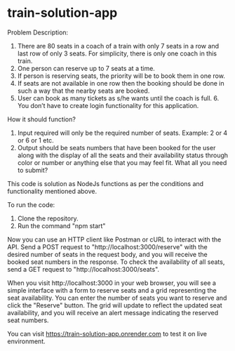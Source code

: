 # train-solution-app

Problem Description:
1. There are 80 seats in a coach of a train with only 7 seats in a row and last row of only 3 seats. For
simplicity, there is only one coach in this train.
2. One person can reserve up to 7 seats at a time.
3. If person is reserving seats, the priority will be to book them in one row.
4. If seats are not available in one row then the booking should be done in such a way that the nearby
seats are booked.
5. User can book as many tickets as s/he wants until the coach is full. 6. You don’t have to create login
functionality for this application.

How it should function?
1. Input required will only be the required number of seats. Example: 2 or 4 or 6 or 1 etc.
2. Output should be seats numbers that have been booked for the user along with the display of all the
seats and their availability status through color or number or anything else that you may feel fit.
What all you need to submit?


This code is solution as NodeJs functions as per the conditions and functionality mentioned above.

To run the code:
1. Clone the repository.
2. Run the command "npm start"

Now you can use an HTTP client like Postman or cURL to interact with the API.
Send a POST request to "http://localhost:3000/reserve" with the desired number of seats in the request body,
and you will receive the booked seat numbers in the response.
To check the availability of all seats, send a GET request to "http://localhost:3000/seats".

When you visit http://localhost:3000 in your web browser, you will see a simple interface with a form to reserve seats and a grid representing the seat availability. You can enter the number of seats you want to reserve and click the "Reserve" button. The grid will update to reflect the updated seat availability, and you will receive an alert message indicating the reserved seat numbers.

You can visit https://train-solution-app.onrender.com to test it on live environment.
